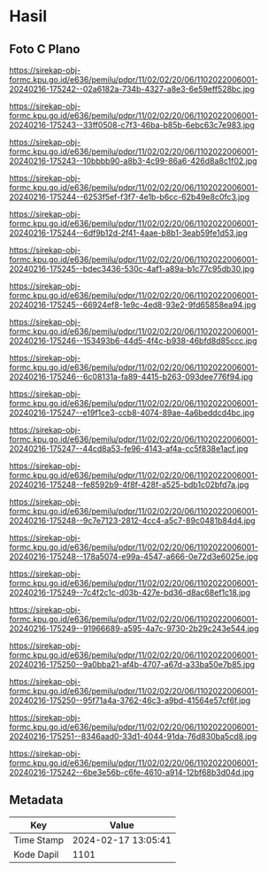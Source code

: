 # Hasil

## Foto C Plano

https://sirekap-obj-formc.kpu.go.id/e636/pemilu/pdpr/11/02/02/20/06/1102022006001-20240216-175242--02a6182a-734b-4327-a8e3-6e59eff528bc.jpg

https://sirekap-obj-formc.kpu.go.id/e636/pemilu/pdpr/11/02/02/20/06/1102022006001-20240216-175243--33ff0508-c7f3-46ba-b85b-6ebc63c7e983.jpg

https://sirekap-obj-formc.kpu.go.id/e636/pemilu/pdpr/11/02/02/20/06/1102022006001-20240216-175243--10bbbb90-a8b3-4c99-86a6-426d8a8c1f02.jpg

https://sirekap-obj-formc.kpu.go.id/e636/pemilu/pdpr/11/02/02/20/06/1102022006001-20240216-175244--6253f5ef-f3f7-4e1b-b6cc-62b49e8c0fc3.jpg

https://sirekap-obj-formc.kpu.go.id/e636/pemilu/pdpr/11/02/02/20/06/1102022006001-20240216-175244--6df9b12d-2f41-4aae-b8b1-3eab59fe1d53.jpg

https://sirekap-obj-formc.kpu.go.id/e636/pemilu/pdpr/11/02/02/20/06/1102022006001-20240216-175245--bdec3436-530c-4af1-a89a-b1c77c95db30.jpg

https://sirekap-obj-formc.kpu.go.id/e636/pemilu/pdpr/11/02/02/20/06/1102022006001-20240216-175245--66924ef8-1e9c-4ed8-93e2-9fd65858ea94.jpg

https://sirekap-obj-formc.kpu.go.id/e636/pemilu/pdpr/11/02/02/20/06/1102022006001-20240216-175246--153493b6-44d5-4f4c-b938-46bfd8d85ccc.jpg

https://sirekap-obj-formc.kpu.go.id/e636/pemilu/pdpr/11/02/02/20/06/1102022006001-20240216-175246--6c08131a-fa89-4415-b263-093dee776f94.jpg

https://sirekap-obj-formc.kpu.go.id/e636/pemilu/pdpr/11/02/02/20/06/1102022006001-20240216-175247--e19f1ce3-ccb8-4074-89ae-4a6beddcd4bc.jpg

https://sirekap-obj-formc.kpu.go.id/e636/pemilu/pdpr/11/02/02/20/06/1102022006001-20240216-175247--44cd8a53-fe96-4143-af4a-cc5f838e1acf.jpg

https://sirekap-obj-formc.kpu.go.id/e636/pemilu/pdpr/11/02/02/20/06/1102022006001-20240216-175248--fe8592b9-4f8f-428f-a525-bdb1c02bfd7a.jpg

https://sirekap-obj-formc.kpu.go.id/e636/pemilu/pdpr/11/02/02/20/06/1102022006001-20240216-175248--9c7e7123-2812-4cc4-a5c7-89c0481b84d4.jpg

https://sirekap-obj-formc.kpu.go.id/e636/pemilu/pdpr/11/02/02/20/06/1102022006001-20240216-175248--178a5074-e99a-4547-a666-0e72d3e6025e.jpg

https://sirekap-obj-formc.kpu.go.id/e636/pemilu/pdpr/11/02/02/20/06/1102022006001-20240216-175249--7c4f2c1c-d03b-427e-bd36-d8ac68ef1c18.jpg

https://sirekap-obj-formc.kpu.go.id/e636/pemilu/pdpr/11/02/02/20/06/1102022006001-20240216-175249--91966689-a595-4a7c-9730-2b29c243e544.jpg

https://sirekap-obj-formc.kpu.go.id/e636/pemilu/pdpr/11/02/02/20/06/1102022006001-20240216-175250--9a0bba21-af4b-4707-a67d-a33ba50e7b85.jpg

https://sirekap-obj-formc.kpu.go.id/e636/pemilu/pdpr/11/02/02/20/06/1102022006001-20240216-175250--95f71a4a-3762-46c3-a9bd-41564e57cf6f.jpg

https://sirekap-obj-formc.kpu.go.id/e636/pemilu/pdpr/11/02/02/20/06/1102022006001-20240216-175251--8346aad0-33d1-4044-91da-76d830ba5cd8.jpg

https://sirekap-obj-formc.kpu.go.id/e636/pemilu/pdpr/11/02/02/20/06/1102022006001-20240216-175242--6be3e56b-c6fe-4610-a914-12bf68b3d04d.jpg


## Metadata

| Key        | Value               |
| ---------- | ------------------- |
| Time Stamp | 2024-02-17 13:05:41 |
| Kode Dapil | 1101                |



